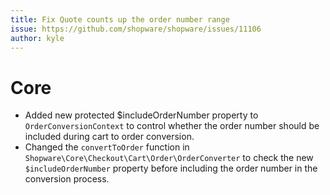 ```yaml
---
title: Fix Quote counts up the order number range
issue: https://github.com/shopware/shopware/issues/11106
author: kyle
---
```

# Core
* Added new protected $includeOrderNumber property to `OrderConversionContext` to control whether the order number should be included during cart to order conversion.
* Changed the `convertToOrder` function in `Shopware\Core\Checkout\Cart\Order\OrderConverter` to check the new `$includeOrderNumber` property before including the order number in the conversion process.
